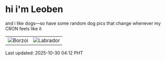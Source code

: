 # hi i'm Leoben

and i like dogs—so have some random dog pics that change whenever my CRON feels like it

|  |  |
|--------|----------|
| ![Borzoi](https://random-dog-vercel.vercel.app/api/random-borzoi?v=1761768740) | ![Labrador](https://random-dog-vercel.vercel.app/api/random-labrador?v=1761768740) |

Last updated: 2025-10-30 04:12 PHT
